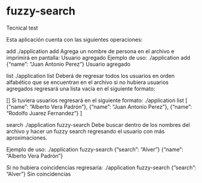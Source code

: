 # fuzzy-search
Tecnical test


Esta aplicación cuenta con las siguientes operaciones:

add
./application add <json>
Agrega un nombre de persona en el archivo e imprimirá en pantalla:
Usuario agregado
Ejemplo de uso:
./application add {“name”: “Juan Antonio Perez”}
Usuario agregado
  
  
list
./application list
Deberá de regresar todos los usuarios en orden alfabético que se encuentran en el archivo si
no hubiera usuarios agregados regresará una lista vacía en el siguiente formato:

[]
Si tuviera usuarios regresará en el siguiente formato:
./application list
[
{“name”: “Alberto Vera Padrón”},
{“name”: “Juan Antonio Perez”},
{“name”: “Rodolfo Juarez Fernandez”}
]


search
./application fuzzy-search <json>
Debe buscar dentro de los nombres del archivo y hacer un fuzzy search regresando el
usuario con más aproximaciones.
  
Ejemplo de uso:
./application fuzzy-search {“search”: “Alver”}
{“name”: “Alberto Vera Padrón”}

Si no hubiera coincidencias regresaría:
./application fuzzy-search {“search”: “Alver”}
Sin coincidencias
